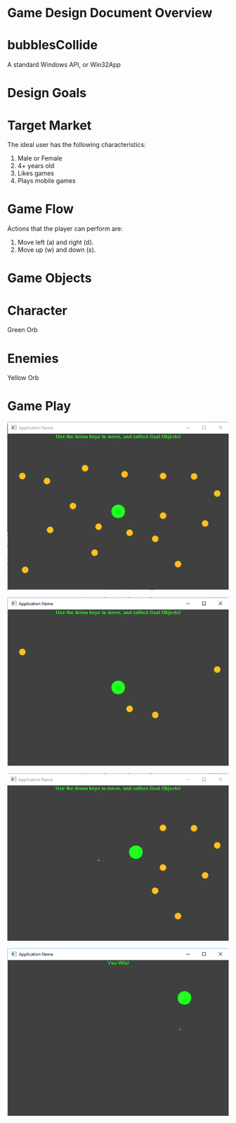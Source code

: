 # Game Design Document Overview

# bubblesCollide
A standard Windows API, or Win32App

# Design Goals

# Target Market
The ideal user has the following characteristics:
1.	Male or Female
2.	4+ years old
3.	Likes games
4.	Plays mobile games

# Game Flow
Actions that the player can perform are:
1.	Move left (a) and right (d).
2.	Move up (w) and down (s).

# Game Objects

# Character

Green Orb

# Enemies

Yellow Orb

# Game Play

![Game Start](https://raw.githubusercontent.com/kiddjsh/bubblesCollide/main/screenshots/GSP125_Kidder_iLab7_multiClicks.bmp)

![Game Start](https://raw.githubusercontent.com/kiddjsh/bubblesCollide/main/screenshots/GSP125_Kidder_iLab7_start.bmp)

![Game Start](https://raw.githubusercontent.com/kiddjsh/bubblesCollide/main/screenshots/GSP125_Kidder_iLab7_dotsEaten.bmp)

![Game Start](https://raw.githubusercontent.com/kiddjsh/bubblesCollide/main/screenshots/GSP125_Kidder_iLab7_endWin.bmp)
